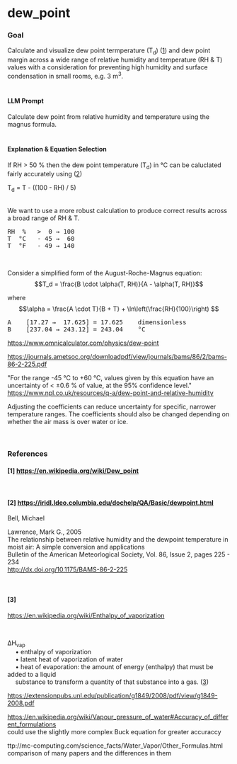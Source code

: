 # dew_point

### Goal
Calculate and visualize dew point termperature (T<sub>d</sub>) ([1](#1))  and dew point margin across a wide range of relative humidity and temperature (RH &amp; T) values with a consideration for preventing high humidity and surface condensation in small rooms, e.g. 3 m<sup>3</sup>. 
#

#### LLM Prompt
Calculate dew point from relative humidity and temperature using the magnus formula.
#

#### Explanation & Equation Selection
If RH > 50 % then the dew point temperature (T<sub>d</sub>) in °C can be caluclated fairly accurately using ([2](#2))

T<sub>d</sub> = T - ((100 - RH) / 5)  

<br>
We want to use a more robust calculation to produce correct results across a broad range of RH & T.  
<pre>
RH  %   >  0 → 100
T  °C   - 45 →  60
T  °F   - 49 → 140
</pre>

<br>

Consider a simplified form of the August-Roche-Magnus equation:  
$$T_d = \frac{B \cdot \alpha(T, RH)}{A - \alpha(T, RH)}$$

where  
$$\alpha = \frac{A \cdot T}{B + T} + \ln\left(\frac{RH}{100}\right) $$
<pre>
A    [17.27 →  17.625] = 17.625    dimensionless
B    [237.04 → 243.12] = 243.04    °C
</pre>

https://www.omnicalculator.com/physics/dew-point  

https://journals.ametsoc.org/downloadpdf/view/journals/bams/86/2/bams-86-2-225.pdf


"For the range -45 °C to +60 °C, values given by this equation have an uncertainty of < ±0.6 % of value, at the 95% confidence level." https://www.npl.co.uk/resources/q-a/dew-point-and-relative-humidity  

Adjusting the coefficients can reduce uncertainty for specific, narrower temperature ranges.
The coefficients should also be changed depending on whether the air mass is over water or ice.



 

<br>

### References
#### [1]  https://en.wikipedia.org/wiki/Dew_point
<br>

#### [2] https://iridl.ldeo.columbia.edu/dochelp/QA/Basic/dewpoint.html
Bell, Michael

Lawrence, Mark G., 2005  
The relationship between relative humidity and the dewpoint temperature in moist air: A simple conversion and applications  
Bulletin of the American Meteorlogical Society, Vol. 86, Issue 2, pages 225 - 234  
http://dx.doi.org/10.1175/BAMS-86-2-225

<br>

#### [3]  
https://en.wikipedia.org/wiki/Enthalpy_of_vaporization


<br>

ΔH<sub>vap</sub>  
&emsp; • enthalpy of vaporization  
&emsp; • latent heat of vaporization of water  
&emsp; • heat of evaporation: the amount of energy (enthalpy) that must be added to a liquid  
&emsp; substance to transform a quantity of that substance into a gas. ([3](#3))

https://extensionpubs.unl.edu/publication/g1849/2008/pdf/view/g1849-2008.pdf

https://en.wikipedia.org/wiki/Vapour_pressure_of_water#Accuracy_of_different_formulations  
could use the slightly more complex Buck equation for greater accuraccy

ttp://mc-computing.com/science_facts/Water_Vapor/Other_Formulas.html  
comparison of many papers and the differences in them